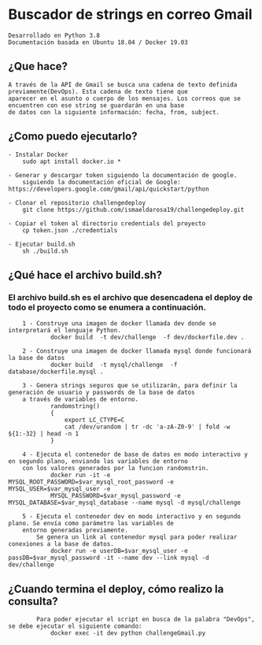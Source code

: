 # Buscador de strings en correo Gmail
    Desarrollado en Python 3.8
    Documentación basada en Ubuntu 18.04 / Docker 19.03

## ¿Que hace?
    A través de la API de Gmail se busca una cadena de texto definida previamente(DevOps). Esta cadena de texto tiene que 
    aparecer en el asunto o cuerpo de los mensajes. Los correos que se encuentren con ese string se guardarán en una base 
    de datos con la siguiente información: fecha, from, subject.

## ¿Como puedo ejecutarlo?
    - Instalar Docker
        sudo apt install docker.io *
        
    - Generar y descargar token siguiendo la documentación de google. 
        siguiendo la documentación oficial de Google: https://developers.google.com/gmail/api/quickstart/python
        
    - Clonar el repositorio challengedeploy
        git clone https://github.com/ismaeldarosa19/challengedeploy.git
        
    - Copiar el token al directorio credentials del proyecto
        cp token.json ./credentials
        
    - Ejecutar build.sh
        sh ./build.sh


## ¿Qué hace el archivo build.sh?
   ### El archivo build.sh es el archivo que desencadena el deploy de todo el proyecto como se enumera a continuación.
   
        1 - Construye una imagen de docker llamada dev donde se interpretará el lenguaje Python.
                docker build  -t dev/challenge  -f dev/dockerfile.dev .
        
        2 - Construye una imagen de docker llamada mysql donde funcionará la base de datos
                docker build  -t mysql/challenge  -f database/dockerfile.mysql .
        
        3 - Genera strings seguros que se utilizarán, para definir la generación de usuario y passwords de la base de datos 
        a través de variables de entorno.
                randomstring()
                {
                    export LC_CTYPE=C
                    cat /dev/urandom | tr -dc 'a-zA-Z0-9' | fold -w ${1:-32} | head -n 1
                }
        
        4 - Ejecuta el contenedor de base de datos en modo interactivo y en segundo plano, enviando las variables de entorno 
        con los valores generados por la funcion randomstrin.
                docker run -it -e MYSQL_ROOT_PASSWORD=$var_mysql_root_password -e MYSQL_USER=$var_mysql_user -e
                MYSQL_PASSWORD=$var_mysql_password -e MYSQL_DATABASE=$var_mysql_database --name mysql -d mysql/challenge
        
        5 - Ejecuta el contenedor dev en modo interactivo y en segundo plano. Se envía como parámetro las variables de 
        entorno generadas previamente.
            Se genera un link al contenedor mysql para poder realizar conexiones a la base de datos.
                docker run -e userDB=$var_mysql_user -e passDB=$var_mysql_password -it --name dev --link mysql -d dev/challenge
 
## ¿Cuando termina el deploy, cómo realizo la consulta?
            Para poder ejecutar el script en busca de la palabra "DevOps", se debe ejecutar el siguiente comando:
                docker exec -it dev python challengeGmail.py    
                
